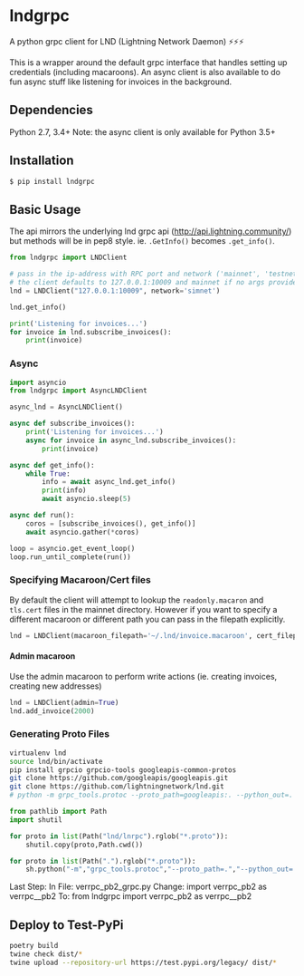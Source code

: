 # lndgrpc
A python grpc client for LND (Lightning Network Daemon) ⚡⚡⚡

This is a wrapper around the default grpc interface that handles setting up credentials (including macaroons). An async client is also available to do fun async stuff like listening for invoices in the background. 

## Dependencies
Python 2.7, 3.4+
Note: the async client is only available for Python 3.5+

## Installation
```bash
$ pip install lndgrpc
```

## Basic Usage
The api mirrors the underlying lnd grpc api (http://api.lightning.community/) but methods will be in pep8 style. ie. `.GetInfo()` becomes `.get_info()`.

```python
from lndgrpc import LNDClient

# pass in the ip-address with RPC port and network ('mainnet', 'testnet', 'simnet')
# the client defaults to 127.0.0.1:10009 and mainnet if no args provided
lnd = LNDClient("127.0.0.1:10009", network='simnet')

lnd.get_info()

print('Listening for invoices...')
for invoice in lnd.subscribe_invoices():
    print(invoice)
```

### Async

```python
import asyncio
from lndgrpc import AsyncLNDClient

async_lnd = AsyncLNDClient()

async def subscribe_invoices():
    print('Listening for invoices...')
    async for invoice in async_lnd.subscribe_invoices():
        print(invoice)

async def get_info():
    while True:
        info = await async_lnd.get_info()
        print(info)
        await asyncio.sleep(5)

async def run():
    coros = [subscribe_invoices(), get_info()]
    await asyncio.gather(*coros)

loop = asyncio.get_event_loop()
loop.run_until_complete(run())
```

### Specifying Macaroon/Cert files
By default the client will attempt to lookup the `readonly.macaron` and `tls.cert` files in the mainnet directory. 
However if you want to specify a different macaroon or different path you can pass in the filepath explicitly.

```python
lnd = LNDClient(macaroon_filepath='~/.lnd/invoice.macaroon', cert_filepath='path/to/tls.cert')
```

#### Admin macaroon
Use the admin macaroon to perform write actions (ie. creating invoices, creating new addresses)

```python
lnd = LNDClient(admin=True)
lnd.add_invoice(2000)
```

### Generating Proto Files
```bash
virtualenv lnd
source lnd/bin/activate
pip install grpcio grpcio-tools googleapis-common-protos
git clone https://github.com/googleapis/googleapis.git
git clone https://github.com/lightningnetwork/lnd.git
# python -m grpc_tools.protoc --proto_path=googleapis:. --python_out=. --grpc_python_out=. rpc.proto
```

```python
from pathlib import Path
import shutil

for proto in list(Path("lnd/lnrpc").rglob("*.proto")):
    shutil.copy(proto,Path.cwd())

for proto in list(Path(".").rglob("*.proto")):
    sh.python("-m","grpc_tools.protoc","--proto_path=.","--python_out=.","--grpc_python_out=.", str(proto))
```

Last Step:
In File: verrpc_pb2_grpc.py
Change:
import verrpc_pb2 as verrpc__pb2
To:
from lndgrpc import verrpc_pb2 as verrpc__pb2

## Deploy to Test-PyPi
```bash
poetry build
twine check dist/*
twine upload --repository-url https://test.pypi.org/legacy/ dist/*
```